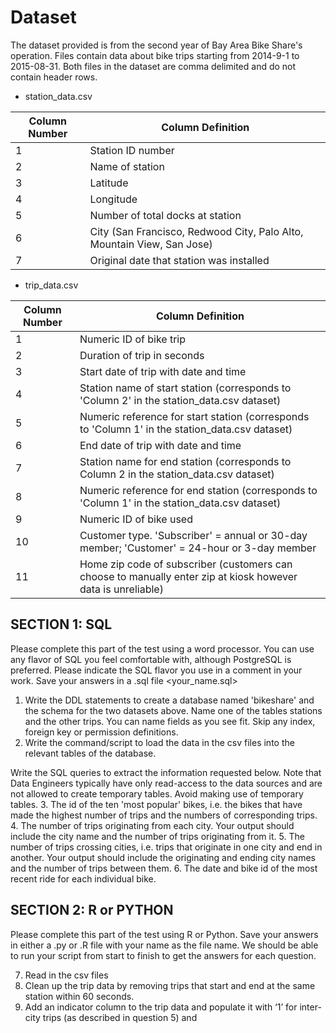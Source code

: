 # Dataset

The dataset provided is from the second year of Bay Area Bike Share's operation. Files contain data about bike trips starting from 2014-9-1 to 2015-08-31. Both files in the dataset are comma delimited and do not contain header rows. 

- station_data.csv

Column Number | Column Definition
--------------|------------------
1 | Station ID number
2 | Name of station
3 | Latitude
4 | Longitude
5 | Number of total docks at station
6 | City (San Francisco, Redwood City, Palo Alto, Mountain View, San Jose)
7 | Original date that station was installed 

- trip_data.csv

Column Number | Column Definition
--------------|------------------
1 | Numeric ID of bike trip
2 | Duration of trip in seconds
3 | Start date of trip with date and time
4 | Station name of start station (corresponds to 'Column 2' in the station_data.csv dataset)
5 | Numeric reference for start station (corresponds to 'Column 1' in the station_data.csv dataset)
6 | End date of trip with date and time
7 | Station name for end station (corresponds to Column 2 in the station_data.csv dataset)
8 | Numeric reference for end station (corresponds to 'Column 1' in the station_data.csv dataset)
9 | Numeric ID of bike used
10 | Customer type. 'Subscriber' = annual or 30-day member; 'Customer' = 24-hour or 3-day member
11 | Home zip code of subscriber (customers can choose to manually enter zip at kiosk however data is unreliable)

## SECTION 1: SQL

Please complete this part of the test using a word processor. You can use any flavor of SQL you feel comfortable with, although PostgreSQL is preferred. Please indicate the SQL flavor you use in a comment in your work.
Save your answers in a .sql file <your_name.sql>

1. Write the DDL statements to create a database named 'bikeshare' and the schema for the two datasets above. Name one of the tables stations and the other trips. You can name fields as you see fit. Skip any index, foreign key or permission definitions.
2. Write the command/script to load the data in the csv files into the relevant tables of the database.

Write the SQL queries to extract the information requested below. Note that Data Engineers typically have only read-access to the data sources and are not allowed to create temporary tables. Avoid making use of temporary tables. 
3. The id of the ten 'most popular' bikes, i.e. the bikes that have made the highest number of trips and the numbers of corresponding trips.
4. The number of trips originating from each city. Your output should include the city name and the number of trips originating from it. 
5. The number of trips crossing cities, i.e. trips that originate in one city and end in another. Your output should include the originating and ending city names and the number of trips between them. 
6. The date and bike id of the most recent ride for each individual bike.

## SECTION 2: R or PYTHON

Please complete this part of the test using R or Python. Save your answers in either a .py or .R file with your name as the file name. We should be able to run your script from start to finish to get the answers for each question. 

7. Read in the csv files
8. Clean up the trip data by removing trips that start and end at the same station within 60 seconds.
9. Add an indicator column to the trip data and populate it with ‘1’ for inter-city trips (as described in question 5) and
